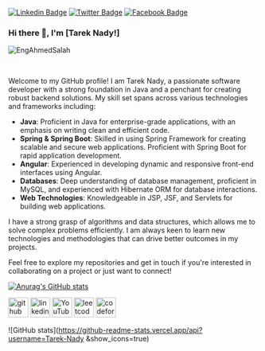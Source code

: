 [![Linkedin Badge](https://img.shields.io/badge/-Tarek_Nady-blue?style=flat-square&logo=Linkedin&logoColor=white&link=https://www.linkedin.com/in/tarek-nady-447aa3158/)](https://www.linkedin.com/in/tarek-nady-447aa3158/)
[![Twitter Badge](https://img.shields.io/badge/-@Ahmed__Salah-1ca0f1?style=flat-square&labelColor=1ca0f1&logo=twitter&logoColor=white&link=https://twitter.com/engahmedsalah98)](https://twitter.com/engahmedsalah98)
[![Facebook Badge](https://img.shields.io/badge/-@tarek.nady.106?style=flat-square&labelColor=3b5998&logo=facebook&logoColor=white&link=https://facebook.com/tarek.nady.106)](https://facebook.com/tarek.nady.106)
### Hi there 👋, I'm [Tarek Nady!]
<p align="left"> <img src="https://komarev.com/ghpvc/?username=Tarek-Nady" alt="EngAhmedSalah" /> </p> 

<br/>

Welcome to my GitHub profile! I am Tarek Nady, a passionate software developer with a strong foundation in Java and a penchant for creating robust backend solutions. My skill set spans across various technologies and frameworks including:

- **Java**: Proficient in Java for enterprise-grade applications, with an emphasis on writing clean and efficient code.
- **Spring & Spring Boot**: Skilled in using Spring Framework for creating scalable and secure web applications. Proficient with Spring Boot for rapid application development.
- **Angular**: Experienced in developing dynamic and responsive front-end interfaces using Angular.
- **Databases**: Deep understanding of database management, proficient in MySQL, and experienced with Hibernate ORM for database interactions.
- **Web Technologies**: Knowledgeable in JSP, JSF, and Servlets for building web applications.

I have a strong grasp of algorithms and data structures, which allows me to solve complex problems efficiently. I am always keen to learn new technologies and methodologies that can drive better outcomes in my projects.

Feel free to explore my repositories and get in touch if you're interested in collaborating on a project or just want to connect!
 

[![Anurag's GitHub stats](https://github-readme-stats.vercel.app/api?username=Tarek-Nady)](https://github.com/anuraghazra/github-readme-stats)

[<img src='https://cdn.jsdelivr.net/npm/simple-icons@3.0.1/icons/github.svg' alt='github' height='40'>](https://github.com/ )  [<img src='https://cdn.jsdelivr.net/npm/simple-icons@3.0.1/icons/linkedin.svg' alt='linkedin' height='40'>](https://www.linkedin.com/in/https://www.linkedin.com/in/tarek-nady-447aa3158//)  [<img src='https://cdn.jsdelivr.net/npm/simple-icons@3.0.1/icons/youtube.svg' alt='YouTube' height='40'>](https://www.youtube.com/channel/https://www.youtube.com/channel/UC1qm8WHiMq_WDLFWZd0EJ4g)  [<img src='https://cdn.jsdelivr.net/npm/simple-icons@3.0.1/icons/leetcode.svg' alt='leetcode' height='40'>](https://leetcode.com/tarek7889/)  [<img src='https://cdn.jsdelivr.net/npm/simple-icons@3.0.1/icons/codeforces.svg' alt='codeforces' height='40'>](https://codeforces.com/profile/T_Nady)  

![GitHub stats](https://github-readme-stats.vercel.app/api?username=Tarek-Nady &show_icons=true)  



 
